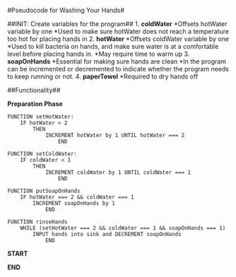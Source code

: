 #Pseudocode for Washing Your Hands#

##INIT: Create variables for the program##
    1. **coldWater**
        *Offsets hotWater variable by one
        *Used to make sure hotWater does not reach a temperature too hot for placing hands in
    2. **hotWater**
        *Offsets coldWater variable by one
        *Used to kill bacteria on hands, and make sure water is at a comfortable level before placing hands in.
        *May require time to warm up
    3. **soapOnHands**
        *Essential for making sure hands are clean
        *In the program can be incremented or decremented to indicate whether the program needs to keep running or not.
    4. **paperTowel**
        *Required to dry hands off        

##Functionality##

**Preparation Phase**

    FUNCTION setHotWater:
        IF hotWater < 2 
            THEN
                INCREMENT hotWater by 1 UNTIL hotWater === 2
                    END

    FUNCTION setColdWater:
        IF coldWater < 1
            THEN
                INCREMENT coldWater by 1 UNTIL coldWater === 1
                    END      

    FUNCTION putSoapOnHands
        IF hotWater === 2 && coldWater === 1
            INCREMENT soapOnHands by 1
                END

    FUNCTION rinseHands
        WHILE (setHotWater === 2 && coldWater === 1 && soapOnHands === 1)
            INPUT hands into sink and DECREMENT soapOnHands
                END

**START**

**END**